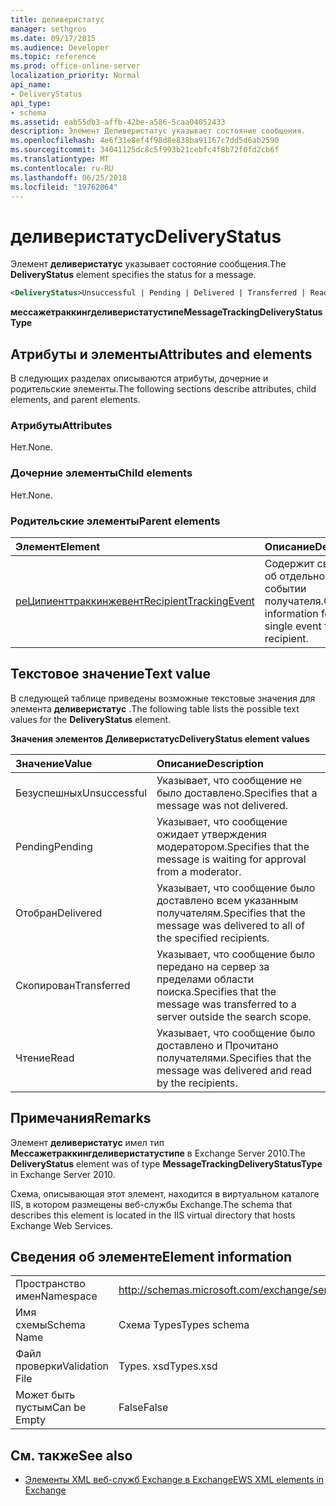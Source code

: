 ```yaml
---
title: деливеристатус
manager: sethgros
ms.date: 09/17/2015
ms.audience: Developer
ms.topic: reference
ms.prod: office-online-server
localization_priority: Normal
api_name:
- DeliveryStatus
api_type:
- schema
ms.assetid: eab55db3-affb-42be-a586-5caa04052433
description: Элемент Деливеристатус указывает состояние сообщения.
ms.openlocfilehash: 4e6f31e8ef4f98d8e838ba91167c7dd5d6ab2590
ms.sourcegitcommit: 34041125dc8c5f993b21cebfc4f8b72f0fd2cb6f
ms.translationtype: MT
ms.contentlocale: ru-RU
ms.lasthandoff: 06/25/2018
ms.locfileid: "19762064"
---
```

# <a name="deliverystatus"></a><span data-ttu-id="dbc5a-103">деливеристатус</span><span class="sxs-lookup"><span data-stu-id="dbc5a-103">DeliveryStatus</span></span>

<span data-ttu-id="dbc5a-104">Элемент **деливеристатус** указывает состояние сообщения.</span><span class="sxs-lookup"><span data-stu-id="dbc5a-104">The **DeliveryStatus** element specifies the status for a message.</span></span> 
  
```XML
<DeliveryStatus>Unsuccessful | Pending | Delivered | Transferred | Read</DeliveryStatus>
```

 <span data-ttu-id="dbc5a-105">**мессажетраккингделиверистатустипе**</span><span class="sxs-lookup"><span data-stu-id="dbc5a-105">**MessageTrackingDeliveryStatusType**</span></span>
## <a name="attributes-and-elements"></a><span data-ttu-id="dbc5a-106">Атрибуты и элементы</span><span class="sxs-lookup"><span data-stu-id="dbc5a-106">Attributes and elements</span></span>

<span data-ttu-id="dbc5a-107">В следующих разделах описываются атрибуты, дочерние и родительские элементы.</span><span class="sxs-lookup"><span data-stu-id="dbc5a-107">The following sections describe attributes, child elements, and parent elements.</span></span>
  
### <a name="attributes"></a><span data-ttu-id="dbc5a-108">Атрибуты</span><span class="sxs-lookup"><span data-stu-id="dbc5a-108">Attributes</span></span>

<span data-ttu-id="dbc5a-109">Нет.</span><span class="sxs-lookup"><span data-stu-id="dbc5a-109">None.</span></span>
  
### <a name="child-elements"></a><span data-ttu-id="dbc5a-110">Дочерние элементы</span><span class="sxs-lookup"><span data-stu-id="dbc5a-110">Child elements</span></span>

<span data-ttu-id="dbc5a-111">Нет.</span><span class="sxs-lookup"><span data-stu-id="dbc5a-111">None.</span></span>
  
### <a name="parent-elements"></a><span data-ttu-id="dbc5a-112">Родительские элементы</span><span class="sxs-lookup"><span data-stu-id="dbc5a-112">Parent elements</span></span>

|<span data-ttu-id="dbc5a-113">**Элемент**</span><span class="sxs-lookup"><span data-stu-id="dbc5a-113">**Element**</span></span>|<span data-ttu-id="dbc5a-114">**Описание**</span><span class="sxs-lookup"><span data-stu-id="dbc5a-114">**Description**</span></span>|
|:-----|:-----|
|[<span data-ttu-id="dbc5a-115">реЦипиенттраккинжевент</span><span class="sxs-lookup"><span data-stu-id="dbc5a-115">RecipientTrackingEvent</span></span>](recipienttrackingevent.md) <br/> |<span data-ttu-id="dbc5a-116">Содержит сведения об отдельном событии получателя.</span><span class="sxs-lookup"><span data-stu-id="dbc5a-116">Contains information for a single event for a recipient.</span></span>  <br/> |
   
## <a name="text-value"></a><span data-ttu-id="dbc5a-117">Текстовое значение</span><span class="sxs-lookup"><span data-stu-id="dbc5a-117">Text value</span></span>

<span data-ttu-id="dbc5a-118">В следующей таблице приведены возможные текстовые значения для элемента **деливеристатус** .</span><span class="sxs-lookup"><span data-stu-id="dbc5a-118">The following table lists the possible text values for the **DeliveryStatus** element.</span></span> 
  
<span data-ttu-id="dbc5a-119">**Значения элементов Деливеристатус**</span><span class="sxs-lookup"><span data-stu-id="dbc5a-119">**DeliveryStatus element values**</span></span>

|<span data-ttu-id="dbc5a-120">**Значение**</span><span class="sxs-lookup"><span data-stu-id="dbc5a-120">**Value**</span></span>|<span data-ttu-id="dbc5a-121">**Описание**</span><span class="sxs-lookup"><span data-stu-id="dbc5a-121">**Description**</span></span>|
|:-----|:-----|
|<span data-ttu-id="dbc5a-122">Безуспешных</span><span class="sxs-lookup"><span data-stu-id="dbc5a-122">Unsuccessful</span></span>  <br/> |<span data-ttu-id="dbc5a-123">Указывает, что сообщение не было доставлено.</span><span class="sxs-lookup"><span data-stu-id="dbc5a-123">Specifies that a message was not delivered.</span></span>  <br/> |
|<span data-ttu-id="dbc5a-124">Pending</span><span class="sxs-lookup"><span data-stu-id="dbc5a-124">Pending</span></span>  <br/> |<span data-ttu-id="dbc5a-125">Указывает, что сообщение ожидает утверждения модератором.</span><span class="sxs-lookup"><span data-stu-id="dbc5a-125">Specifies that the message is waiting for approval from a moderator.</span></span>  <br/> |
|<span data-ttu-id="dbc5a-126">Отобран</span><span class="sxs-lookup"><span data-stu-id="dbc5a-126">Delivered</span></span>  <br/> |<span data-ttu-id="dbc5a-127">Указывает, что сообщение было доставлено всем указанным получателям.</span><span class="sxs-lookup"><span data-stu-id="dbc5a-127">Specifies that the message was delivered to all of the specified recipients.</span></span>  <br/> |
|<span data-ttu-id="dbc5a-128">Скопирован</span><span class="sxs-lookup"><span data-stu-id="dbc5a-128">Transferred</span></span>  <br/> |<span data-ttu-id="dbc5a-129">Указывает, что сообщение было передано на сервер за пределами области поиска.</span><span class="sxs-lookup"><span data-stu-id="dbc5a-129">Specifies that the message was transferred to a server outside the search scope.</span></span>  <br/> |
|<span data-ttu-id="dbc5a-130">Чтение</span><span class="sxs-lookup"><span data-stu-id="dbc5a-130">Read</span></span>  <br/> |<span data-ttu-id="dbc5a-131">Указывает, что сообщение было доставлено и Прочитано получателями.</span><span class="sxs-lookup"><span data-stu-id="dbc5a-131">Specifies that the message was delivered and read by the recipients.</span></span>  <br/> |
   
## <a name="remarks"></a><span data-ttu-id="dbc5a-132">Примечания</span><span class="sxs-lookup"><span data-stu-id="dbc5a-132">Remarks</span></span>

<span data-ttu-id="dbc5a-133">Элемент **деливеристатус** имел тип **Мессажетраккингделиверистатустипе** в Exchange Server 2010.</span><span class="sxs-lookup"><span data-stu-id="dbc5a-133">The **DeliveryStatus** element was of type **MessageTrackingDeliveryStatusType** in Exchange Server 2010.</span></span> 
  
<span data-ttu-id="dbc5a-134">Схема, описывающая этот элемент, находится в виртуальном каталоге IIS, в котором размещены веб-службы Exchange.</span><span class="sxs-lookup"><span data-stu-id="dbc5a-134">The schema that describes this element is located in the IIS virtual directory that hosts Exchange Web Services.</span></span>
  
## <a name="element-information"></a><span data-ttu-id="dbc5a-135">Сведения об элементе</span><span class="sxs-lookup"><span data-stu-id="dbc5a-135">Element information</span></span>

|||
|:-----|:-----|
|<span data-ttu-id="dbc5a-136">Пространство имен</span><span class="sxs-lookup"><span data-stu-id="dbc5a-136">Namespace</span></span>  <br/> |http://schemas.microsoft.com/exchange/services/2006/types  <br/> |
|<span data-ttu-id="dbc5a-137">Имя схемы</span><span class="sxs-lookup"><span data-stu-id="dbc5a-137">Schema Name</span></span>  <br/> |<span data-ttu-id="dbc5a-138">Схема Types</span><span class="sxs-lookup"><span data-stu-id="dbc5a-138">Types schema</span></span>  <br/> |
|<span data-ttu-id="dbc5a-139">Файл проверки</span><span class="sxs-lookup"><span data-stu-id="dbc5a-139">Validation File</span></span>  <br/> |<span data-ttu-id="dbc5a-140">Types. xsd</span><span class="sxs-lookup"><span data-stu-id="dbc5a-140">Types.xsd</span></span>  <br/> |
|<span data-ttu-id="dbc5a-141">Может быть пустым</span><span class="sxs-lookup"><span data-stu-id="dbc5a-141">Can be Empty</span></span>  <br/> |<span data-ttu-id="dbc5a-142">False</span><span class="sxs-lookup"><span data-stu-id="dbc5a-142">False</span></span>  <br/> |
   
## <a name="see-also"></a><span data-ttu-id="dbc5a-143">См. также</span><span class="sxs-lookup"><span data-stu-id="dbc5a-143">See also</span></span>

- [<span data-ttu-id="dbc5a-144">Элементы XML веб-служб Exchange в Exchange</span><span class="sxs-lookup"><span data-stu-id="dbc5a-144">EWS XML elements in Exchange</span></span>](ews-xml-elements-in-exchange.md)

